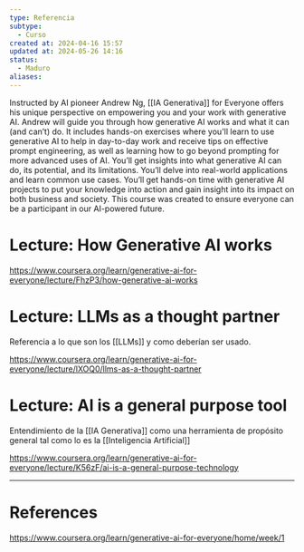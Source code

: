 ```yaml
---
type: Referencia
subtype:
  - Curso
created at: 2024-04-16 15:57 
updated at: 2024-05-26 14:16
status:
  - Maduro
aliases:
---
```

Instructed by AI pioneer Andrew Ng, [[IA Generativa]] for Everyone offers his unique perspective on empowering you and your work with generative AI. Andrew will guide you through how generative AI works and what it can (and can’t) do. It includes hands-on exercises where you'll learn to use generative AI to help in day-to-day work and receive tips on effective prompt engineering, as well as learning how to go beyond prompting for more advanced uses of AI. You’ll get insights into what generative AI can do, its potential, and its limitations. You’ll delve into real-world applications and learn common use cases. You’ll get hands-on time with generative AI projects to put your knowledge into action and gain insight into its impact on both business and society. This course was created to ensure everyone can be a participant in our AI-powered future.

# Lecture: How Generative AI works

https://www.coursera.org/learn/generative-ai-for-everyone/lecture/FhzP3/how-generative-ai-works

# Lecture: LLMs as a thought partner

Referencia a lo que son los [[LLMs]] y como deberían ser usado.

https://www.coursera.org/learn/generative-ai-for-everyone/lecture/lXOQ0/llms-as-a-thought-partner

# Lecture: AI is a general purpose tool

Entendimiento de la [[IA Generativa]] como una herramienta de propósito general tal como lo es la [[Inteligencia Artificial]]

https://www.coursera.org/learn/generative-ai-for-everyone/lecture/K56zF/ai-is-a-general-purpose-technology



---
# References

https://www.coursera.org/learn/generative-ai-for-everyone/home/week/1